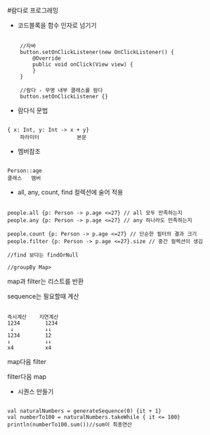#람다로 프로그래밍

- 코드블록을 함수 인자로 넘기기

<pre><code>
    //자바
    button.setOnClickListener(new OnClickListener() {
        @Override
        public void onClick(View view) {
        }
    }
    
    //람다 - 무명 내부 클래스를 람다
    button.setOnClickListener {}
</code></pre>

- 람다식 문법

<pre><code>
{ x: Int, y: Int -> x + y}
    파라미터            본문 
</code></pre>

- 멤버참조

<pre><code>
Person::age
클래스   멤버     
</code></pre>

- all, any, count, find 컬렉션에 술어 적용
<pre><code>
people.all {p: Person -> p.age <=27} // all 모두 만족하는지     
people.any {p: Person -> p.age <=27} // any 하나라도 만족하는지

people.count {p: Person -> p.age <=27} // 단순한 필터의 결과 크기
people.filter {p: Person -> p.age <=27}.size // 중간 컬렉션이 생김

//find 보다는 findOrNull

//groupBy Map<key, List<Object>> 
</code></pre>

map과 filter는 리스트를 반환

sequence는 필요할때 계산</br>
<pre><code>
즉시계산    지연계산
1234        1234
 ↓          ↓↓
1234        12
↓           ↓↓
x4          x4
</code></pre>

map다음 filter

filter다음 map

- 시퀀스 만들기
<pre><code>
val naturalNumbers = generateSequence(0) {it + 1}
val numberTo100 = naturalNumbers.takeWhile { it <= 100}
println(numberTo100.sum())//sum이 최종연산
</code></pre>

